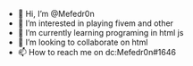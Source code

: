 - 👋 Hi, I’m @Mefedr0n
- 👀 I’m interested in playing fivem and other
- 🌱 I’m currently learning programing in html js
- 💞️ I’m looking to collaborate on html
- 📫 How to reach me on dc:Mefedr0n#1646

<!---
To jest mój kod pozdrawiam polceam się na potem dc : Mefedr0n#1646
--->
